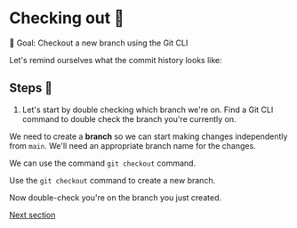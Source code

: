 # Checking out 🌴

🎯 Goal: Checkout a new branch using the Git CLI

Let's remind ourselves what the commit history looks like:



## Steps 👣

1. Let's start by double checking which branch we're on. Find a Git CLI command to double check the branch you're currently on.

We need to create a **branch** so we can start making changes independently from `main`. We'll need an appropriate branch name for the changes.

We can use the command `git checkout` command.

Use the `git checkout` command to create a new branch.

Now double-check you're on the branch you just created.

[Next section](./staging.md)

